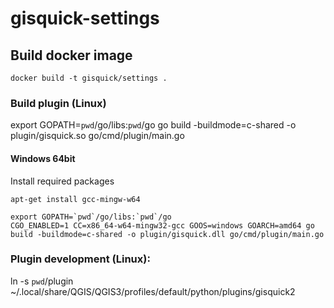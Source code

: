 # gisquick-settings

## Build docker image
```
docker build -t gisquick/settings .
```


### Build plugin (Linux)

export GOPATH=`pwd`/go/libs:`pwd`/go
go build -buildmode=c-shared -o plugin/gisquick.so go/cmd/plugin/main.go


#### Windows 64bit

Install required packages
```
apt-get install gcc-mingw-w64
```

```
export GOPATH=`pwd`/go/libs:`pwd`/go
CGO_ENABLED=1 CC=x86_64-w64-mingw32-gcc GOOS=windows GOARCH=amd64 go build -buildmode=c-shared -o plugin/gisquick.dll go/cmd/plugin/main.go
```

### Plugin development (Linux):
ln -s `pwd`/plugin ~/.local/share/QGIS/QGIS3/profiles/default/python/plugins/gisquick2
